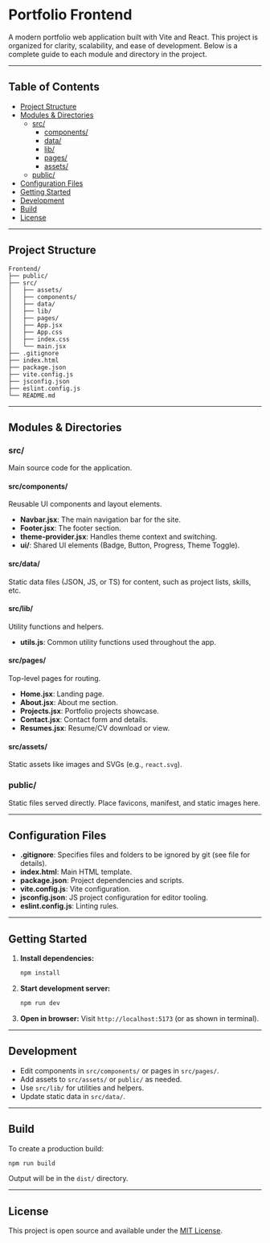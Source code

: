 # Portfolio Frontend

A modern portfolio web application built with Vite and React. This project is organized for clarity, scalability, and ease of development. Below is a complete guide to each module and directory in the project.

---

## Table of Contents
- [Project Structure](#project-structure)
- [Modules & Directories](#modules--directories)
  - [src/](#src)
    - [components/](#components)
    - [data/](#data)
    - [lib/](#lib)
    - [pages/](#pages)
    - [assets/](#assets)
  - [public/](#public)
- [Configuration Files](#configuration-files)
- [Getting Started](#getting-started)
- [Development](#development)
- [Build](#build)
- [License](#license)

---

## Project Structure

```
Frontend/
├── public/
├── src/
│   ├── assets/
│   ├── components/
│   ├── data/
│   ├── lib/
│   ├── pages/
│   ├── App.jsx
│   ├── App.css
│   ├── index.css
│   └── main.jsx
├── .gitignore
├── index.html
├── package.json
├── vite.config.js
├── jsconfig.json
├── eslint.config.js
└── README.md
```

---

## Modules & Directories

### src/
Main source code for the application.

#### src/components/
Reusable UI components and layout elements.
- **Navbar.jsx**: The main navigation bar for the site.
- **Footer.jsx**: The footer section.
- **theme-provider.jsx**: Handles theme context and switching.
- **ui/**: Shared UI elements (Badge, Button, Progress, Theme Toggle).

#### src/data/
Static data files (JSON, JS, or TS) for content, such as project lists, skills, etc.

#### src/lib/
Utility functions and helpers.
- **utils.js**: Common utility functions used throughout the app.

#### src/pages/
Top-level pages for routing.
- **Home.jsx**: Landing page.
- **About.jsx**: About me section.
- **Projects.jsx**: Portfolio projects showcase.
- **Contact.jsx**: Contact form and details.
- **Resumes.jsx**: Resume/CV download or view.

#### src/assets/
Static assets like images and SVGs (e.g., `react.svg`).

### public/
Static files served directly. Place favicons, manifest, and static images here.

---

## Configuration Files
- **.gitignore**: Specifies files and folders to be ignored by git (see file for details).
- **index.html**: Main HTML template.
- **package.json**: Project dependencies and scripts.
- **vite.config.js**: Vite configuration.
- **jsconfig.json**: JS project configuration for editor tooling.
- **eslint.config.js**: Linting rules.

---

## Getting Started

1. **Install dependencies:**
   ```sh
   npm install
   ```
2. **Start development server:**
   ```sh
   npm run dev
   ```
3. **Open in browser:**
   Visit `http://localhost:5173` (or as shown in terminal).

---

## Development
- Edit components in `src/components/` or pages in `src/pages/`.
- Add assets to `src/assets/` or `public/` as needed.
- Use `src/lib/` for utilities and helpers.
- Update static data in `src/data/`.

---

## Build
To create a production build:
```sh
npm run build
```
Output will be in the `dist/` directory.

---

## License
This project is open source and available under the [MIT License](LICENSE).
